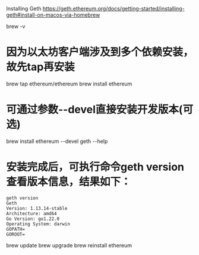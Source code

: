 Installing Geth
https://geth.ethereum.org/docs/getting-started/installing-geth#install-on-macos-via-homebrew


brew -v
# 因为以太坊客户端涉及到多个依赖安装，故先tap再安装
brew tap ethereum/ethereum
brew install ethereum
# 可通过参数--devel直接安装开发版本(可选)
brew install ethereum --devel
geth --help

# 安装完成后，可执行命令geth version查看版本信息，结果如下：
    geth version
    Geth
    Version: 1.13.14-stable
    Architecture: amd64
    Go Version: go1.22.0
    Operating System: darwin
    GOPATH=
    GOROOT=



brew update
brew upgrade
brew reinstall ethereum